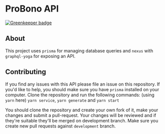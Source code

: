 # ProBono API

[![Greenkeeper badge](https://badges.greenkeeper.io/probono-dev/api.svg)](https://greenkeeper.io/)

## About

This project uses `prisma` for managing database queries and `nexus` with `graphql-yoga` for exposing an API.

## Contributing

If you find any issues with this API please file an issue on this repository. If you'd like to help, you should make sure you have `prisma` installed on your computer. Clone the repository and run the following commands: (using `yarn` here) `yarn service`, `yarn generate` and `yarn start`

You should clone the repository and create your own fork of it, make your changes and submit a pull-request. Your changes will be reviewed and if they're suitable they'll be merged on development branch. Make sure you create new pull requests against `development` branch.
